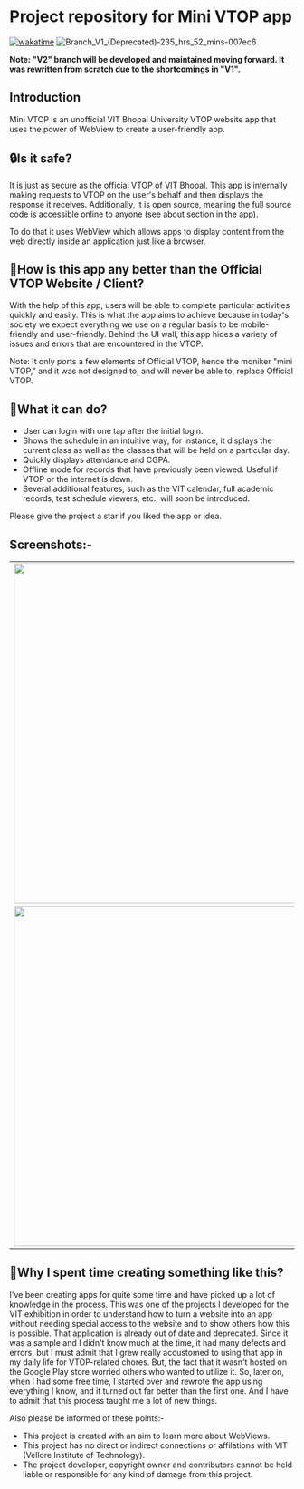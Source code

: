 # Project repository for Mini VTOP app

[![wakatime](https://wakatime.com/badge/user/83f3b15d-49de-4c01-b8de-bbc132f11be1/project/362db10a-c68a-42e5-9623-30a319bd510e.svg)](https://wakatime.com/badge/user/83f3b15d-49de-4c01-b8de-bbc132f11be1/project/362db10a-c68a-42e5-9623-30a319bd510e) ![Branch_V1_(Deprecated)-235_hrs_52_mins-007ec6](https://user-images.githubusercontent.com/85361211/190181607-badd97fb-d908-4733-9822-5bb24077d05f.svg)

**Note: "V2" branch will be developed and maintained moving forward. It was rewritten from scratch due to the shortcomings in "V1".**

## Introduction

Mini VTOP is an unofficial VIT Bhopal University VTOP website app that uses the power of WebView to create a user-friendly app.

## 🔒Is it safe?

It is just as secure as the official VTOP of VIT Bhopal. This app is internally making requests to VTOP on the user's behalf and then displays the response it receives. Additionally, it is open source, meaning the full source code is accessible online to anyone (see about section in the app).

To do that it uses WebView which allows apps to display content from the web directly inside an application just like a browser.

## 🥱How is this app any better than the Official VTOP Website / Client?

With the help of this app, users will be able to complete particular activities quickly and easily. This is what the app aims to achieve because in today's society we expect everything we use on a regular basis to be mobile-friendly and user-friendly. Behind the UI wall, this app hides a variety of issues and errors that are encountered in the VTOP.

Note: It only ports a few elements of Official VTOP, hence the moniker "mini VTOP," and it was not designed to, and will never be able to, replace Official VTOP.

## 🎯What it can do?

- User can login with one tap after the initial login.
- Shows the schedule in an intuitive way, for instance, it displays the current class as well as the classes that will be held on a particular day.
- Quickly displays attendance and CGPA.
- Offline mode for records that have previously been viewed. Useful if VTOP or the internet is down.
- Several additional features, such as the VIT calendar, full academic records, test schedule viewers, etc., will soon be introduced.

Please give the project a star if you liked the app or idea.

## Screenshots:-

|  |  |  |
| --------------- | --------------- | --------------- |
| <img src="https://user-images.githubusercontent.com/85361211/190183731-bcab9d03-76c9-4400-9349-f82c7ea607f2.png" height="600"> | <img src="https://user-images.githubusercontent.com/85361211/190183743-c2fc5f36-3a6b-4f74-94fd-627547e04ec2.png" height="600"> | <img src="https://user-images.githubusercontent.com/85361211/190183747-895ab0b3-20ae-4d45-827c-94ffe45c3bd8.png" height="600"> |
| <img src="https://user-images.githubusercontent.com/85361211/190183752-9cf463fa-1f45-4230-94c2-b55af1e1a48a.png" height="600"> | <img src="https://user-images.githubusercontent.com/85361211/190183757-0a31324d-71fa-4792-bfcc-bf981b19bb44.png" height="600"> | <img src="https://user-images.githubusercontent.com/85361211/190183759-53ba95b1-5c4e-4dc5-8321-ee6fca68122c.png" height="600"> |

## 🤔Why I spent time creating something like this?

I've been creating apps for quite some time and have picked up a lot of knowledge in the process. This was one of the projects I developed for the VIT exhibition in order to understand how to turn a website into an app without needing special access to the website and to show others how this is possible. That application is already out of date and deprecated. Since it was a sample and I didn't know much at the time, it had many defects and errors, but I must admit that I grew really accustomed to using that app in my daily life for VTOP-related chores. But, the fact that it wasn't hosted on the Google Play store worried others who wanted to utilize it. So, later on, when I had some free time, I started over and rewrote the app using everything I know, and it turned out far better than the first one. And I have to admit that this process taught me a lot of new things.

Also please be informed of these points:-
- This project is created with an aim to learn more about WebViews.
- This project has no direct or indirect connections or affilations with VIT (Vellore Institute of Technology).
- The project developer, copyright owner and contributors cannot be held liable or responsible for any kind of damage from this project.
